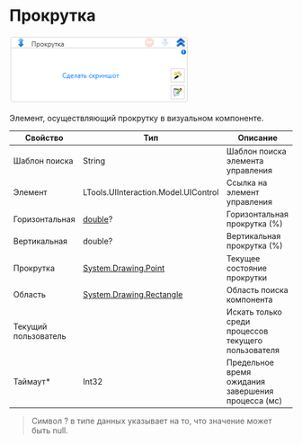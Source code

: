 # Прокрутка

![](<../../../.gitbook/assets/image (483).png>)

Элемент, осуществляющий прокрутку в визуальном компоненте.

| Свойство             | Тип                                  | Описание                                            |
| -------------------- | ------------------------------------ | --------------------------------------------------- |
| Шаблон поиска        | String                               | Шаблон поиска элемента управления                   |
| Элемент              | LTools.UIInteraction.Model.UIControl | Ссылка на элемент управления                        |
| Горизонтальная       | [double](https://learn.microsoft.com/ru-ru/dotnet/api/system.double?view=net-5.0&viewFallbackFrom=windowsdesktop-3.0)? | Горизонтальная прокрутка (%)   |
| Вертикальная         | double?                              | Вертикальная прокрутка (%)                          |
| Прокрутка            | [System.Drawing.Point](https://learn.microsoft.com/ru-ru/dotnet/api/System.Drawing.Point?view=netcore-1.1)                 | Текущее состояние прокрутки                         |
| Область              | [System.Drawing.Rectangle](https://learn.microsoft.com/ru-ru/dotnet/api/system.drawing.rectangle?view=netcore-3.0)   | Область поиска компонента                           |
| Текущий пользователь |                                      | Искать только среди процессов текущего пользователя |
| Таймаут\*            | Int32                                | Предельное время ожидания завершения процесса (мс)  |

> Символ ? в типе данных указывает на то, что значение может быть null.
